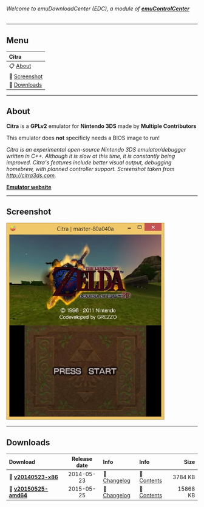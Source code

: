 ###### Welcome to emuDownloadCenter (EDC), a module of [**emuControlCenter**](https://github.com/PhoenixInteractiveNL/emuControlCenter/wiki)
***
## Menu
| **Citra** |
|:---------|
| :clipboard: [About](#about) |
| :sunrise: [Screenshot](#screenshot) |
| :floppy_disk: [Downloads](#downloads) |
***
## About
**Citra** is a **GPLv2** emulator for **Nintendo 3DS** made by **Multiple Contributors**

This emulator does **not** specificly needs a BIOS image to run!

_Citra is an experimental open-source Nintendo 3DS emulator/debugger written in C++. Although it is slow at this time, it is constantly being improved. Citra's features include better visual output, debugging homebrew, with planned controller support. Screenshot taken from http://citra3ds.com._

[**Emulator website**](https://citra-emu.org/)
***
## Screenshot
![](https://raw.githubusercontent.com/PhoenixInteractiveNL/edc-masterhook/master/downloadhooks/citra/citra_screen.jpg)
***
## Downloads
| Download | Release date  | Info       | Info       | Size       |
|:---------|:-------------:|:-----------|:-----------|-----------:|
| :floppy_disk: [**v20140523-x86**](https://github.com/PhoenixInteractiveNL/edc-repo0001/raw/master/citra/20140523-x86.7z) | 2014-05-23 | :page_facing_up: [Changelog](https://github.com/PhoenixInteractiveNL/edc-repo0001/blob/master/citra/20140523-x86_changelog.txt) | :mag_right: [Contents](https://github.com/PhoenixInteractiveNL/edc-repo0001/blob/master/citra/20140523-x86_contents.txt) | 3784 KB |
| :floppy_disk: [**v20150525-amd64**](https://github.com/PhoenixInteractiveNL/edc-repo0001/raw/master/citra/20150525-amd64.7z) | 2015-05-25 | :page_facing_up: [Changelog](https://github.com/PhoenixInteractiveNL/edc-repo0001/blob/master/citra/20150525-amd64_changelog.txt) | :mag_right: [Contents](https://github.com/PhoenixInteractiveNL/edc-repo0001/blob/master/citra/20150525-amd64_contents.txt) | 15868 KB |
